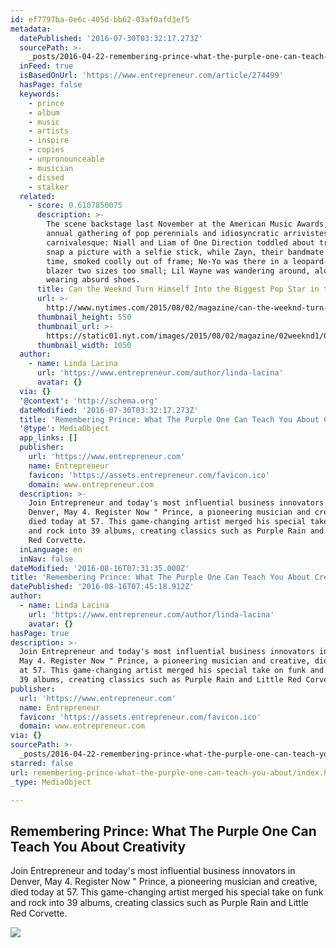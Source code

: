 ```yaml
---
id: ef7797ba-0e6c-405d-bb62-03af0afd3ef5
metadata:
  datePublished: '2016-07-30T03:32:17.273Z'
  sourcePath: >-
    _posts/2016-04-22-remembering-prince-what-the-purple-one-can-teach-you-about.md
  inFeed: true
  isBasedOnUrl: 'https://www.entrepreneur.com/article/274499'
  hasPage: false
  keywords:
    - prince
    - album
    - music
    - artists
    - inspire
    - copies
    - unpronounceable
    - musician
    - dissed
    - stalker
  related:
    - score: 0.6107850075
      description: >-
        The scene backstage last November at the American Music Awards, that
        annual gathering of pop perennials and idiosyncratic arrivistes, was
        carnivalesque: Niall and Liam of One Direction toddled about trying to
        snap a picture with a selfie stick, while Zayn, their bandmate at the
        time, smoked coolly out of frame; Ne-Yo was there in a leopard-­print
        blazer two sizes too small; Lil Wayne was wandering around, alone,
        wearing absurd shoes.
      title: Can the Weeknd Turn Himself Into the Biggest Pop Star in the World?
      url: >-
        http://www.nytimes.com/2015/08/02/magazine/can-the-weeknd-turn-himself-into-the-biggest-pop-star-in-the-world.html
      thumbnail_height: 550
      thumbnail_url: >-
        https://static01.nyt.com/images/2015/08/02/magazine/02weeknd1/02weeknd1-facebookJumbo-v2.jpg
      thumbnail_width: 1050
  author:
    - name: Linda Lacina
      url: 'https://www.entrepreneur.com/author/linda-lacina'
      avatar: {}
  via: {}
  '@context': 'http://schema.org'
  dateModified: '2016-07-30T03:32:17.273Z'
  title: 'Remembering Prince: What The Purple One Can Teach You About Creativity'
  '@type': MediaObject
  app_links: []
  publisher:
    url: 'https://www.entrepreneur.com'
    name: Entrepreneur
    favicon: 'https://assets.entrepreneur.com/favicon.ico'
    domain: www.entrepreneur.com
  description: >-
    Join Entrepreneur and today's most influential business innovators in
    Denver, May 4. Register Now " Prince, a pioneering musician and creative,
    died today at 57. This game-changing artist merged his special take on funk
    and rock into 39 albums, creating classics such as Purple Rain and Little
    Red Corvette.
  inLanguage: en
  inNav: false
dateModified: '2016-08-16T07:31:35.000Z'
title: 'Remembering Prince: What The Purple One Can Teach You About Creativity'
datePublished: '2016-08-16T07:45:18.912Z'
author:
  - name: Linda Lacina
    url: 'https://www.entrepreneur.com/author/linda-lacina'
    avatar: {}
hasPage: true
description: >-
  Join Entrepreneur and today's most influential business innovators in Denver,
  May 4. Register Now " Prince, a pioneering musician and creative, died today
  at 57. This game-changing artist merged his special take on funk and rock into
  39 albums, creating classics such as Purple Rain and Little Red Corvette.
publisher:
  url: 'https://www.entrepreneur.com'
  name: Entrepreneur
  favicon: 'https://assets.entrepreneur.com/favicon.ico'
  domain: www.entrepreneur.com
via: {}
sourcePath: >-
  _posts/2016-04-22-remembering-prince-what-the-purple-one-can-teach-you-about.md
starred: false
url: remembering-prince-what-the-purple-one-can-teach-you-about/index.html
_type: MediaObject

---
```

<article style=""><h1>Remembering Prince: What The Purple One Can Teach You About Creativity</h1><p>Join Entrepreneur and today's most influential business innovators in Denver, May 4. Register Now " Prince, a pioneering musician and creative, died today at 57. This game-changing artist merged his special take on funk and rock into 39 albums, creating classics such as Purple Rain and Little Red Corvette.</p><img src="https://assets.entrepreneur.com/content/3x2/1300/20160421201929-prince-artist-singer.jpeg" /></article>